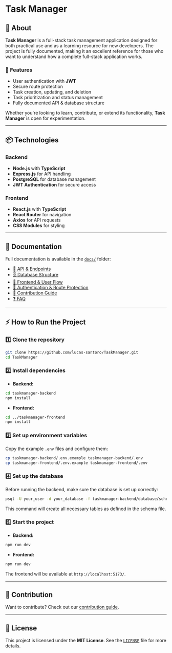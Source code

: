# Task Manager


## 🚀 About

**Task Manager** is a full-stack task management application designed for both practical use and as a learning resource for new developers. The project is fully documented, making it an excellent reference for those who want to understand how a complete full-stack application works.

### 🌟 Features

- User authentication with **JWT**
- Secure route protection
- Task creation, updating, and deletion
- Task prioritization and status management
- Fully documented API & database structure

Whether you're looking to learn, contribute, or extend its functionality, **Task Manager** is open for experimentation.

---

## 📦 Technologies

### **Backend**

- **Node.js** with **TypeScript**
- **Express.js** for API handling
- **PostgreSQL** for database management
- **JWT Authentication** for secure access

### **Frontend**

- **React.js** with **TypeScript**
- **React Router** for navigation
- **Axios** for API requests
- **CSS Modules** for styling

---

## 📖 Documentation

Full documentation is available in the [`docs/`](./docs/) folder:

- [📌 API & Endpoints](./docs/api.md)
- [🗄️ Database Structure](./docs/database.md)
- [🎨 Frontend & User Flow](./docs/frontend.md)
- [🔑 Authentication & Route Protection](./docs/authentication.md)
- [🤝 Contribution Guide](./docs/contribution.md)
- [❓ FAQ](./docs/faq.md)

---

## ⚡ How to Run the Project

### 1️⃣ Clone the repository

```sh
git clone https://github.com/lucas-santoro/TaskManager.git
cd TaskManager
```

### 2️⃣ Install dependencies

- **Backend:**

```sh
cd taskmanager-backend
npm install
```

- **Frontend:**

```sh
cd ../taskmanager-frontend
npm install
```

### 3️⃣ Set up environment variables

Copy the example `.env` files and configure them:

```sh
cp taskmanager-backend/.env.example taskmanager-backend/.env
cp taskmanager-frontend/.env.example taskmanager-frontend/.env
```

### 4️⃣ Set up the database

Before running the backend, make sure the database is set up correctly:

```sh
psql -U your_user -d your_database -f taskmanager-backend/database/schema.sql
```

This command will create all necessary tables as defined in the schema file.

### 5️⃣ Start the project

- **Backend:**

```sh
npm run dev
```

- **Frontend:**

```sh
npm run dev
```

The frontend will be available at `http://localhost:5173/`.

---

## 🤝 Contribution

Want to contribute? Check out our [contribution guide](./docs/contribution.md).

---

## 📜 License

This project is licensed under the **MIT License**. See the [`LICENSE`](./LICENSE) file for more details.

